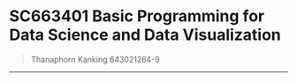 # SC663401 Basic Programming for Data Science and Data Visualization
> Thanaphorn Kanking 643021264-9
-------------------------------------

